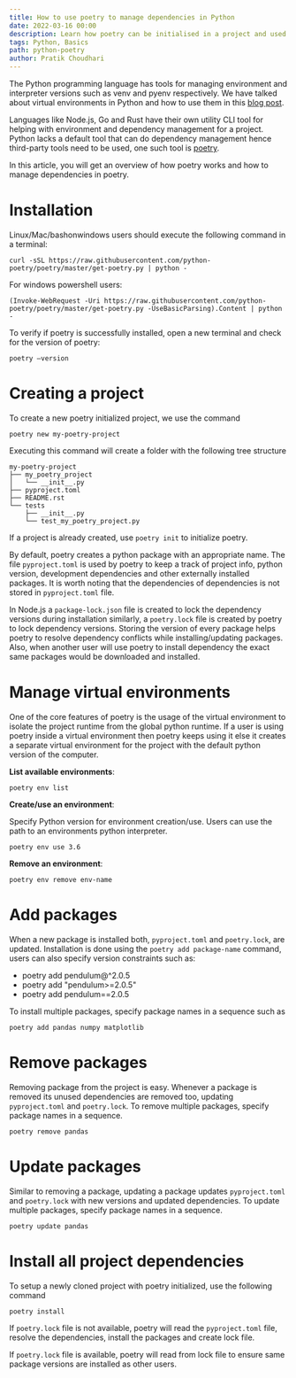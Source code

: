 ```yaml
---
title: How to use poetry to manage dependencies in Python 
date: 2022-03-16 00:00
description: Learn how poetry can be initialised in a project and used to resolve dependencies.
tags: Python, Basics
path: python-poetry
author: Pratik Choudhari
---
```


The Python programming language has tools for managing environment and interpreter versions such as venv and pyenv respectively. We have talked about virtual environments in Python and how to use them in this [blog post](https://www.python-engineer.com/posts/virtual-environments-python/). 

Languages like Node.js, Go and Rust have their own utility CLI tool for helping with environment and dependency management for a project. Python lacks a default tool that can do dependency management hence third-party tools need to be used, one such tool is [poetry](https://python-poetry.org).

In this article, you 
will get an overview of how poetry works and how to manage dependencies in poetry.

# Installation

Linux/Mac/bashonwindows users should execute the following command in a terminal:

```console
curl -sSL https://raw.githubusercontent.com/python-poetry/poetry/master/get-poetry.py | python -
```

For windows powershell users:

```console
(Invoke-WebRequest -Uri https://raw.githubusercontent.com/python-poetry/poetry/master/get-poetry.py -UseBasicParsing).Content | python -
```

To verify if poetry is successfully installed, open a new terminal and check for the version of poetry:

```console
poetry –version
```

# Creating a project

To create a new poetry initialized project, we use the command

```console
poetry new my-poetry-project
```

Executing this command will create a folder with the following tree structure

```console
my-poetry-project
├── my_poetry_project
│   └── __init__.py
├── pyproject.toml
├── README.rst
└── tests
    ├── __init__.py
    └── test_my_poetry_project.py
```

If a project is already created, use `poetry init` to initialize poetry.

By default, poetry creates a python package with an appropriate name. The file `pyproject.toml` is used by poetry to keep a track of project info, python version, development dependencies and other externally installed packages. It is worth noting that the dependencies of dependencies is not stored in `pyproject.toml` file.

In Node.js a `package-lock.json` file is created to lock the dependency versions during installation similarly, a `poetry.lock` file is created by poetry to lock dependency versions. Storing the version of every package helps poetry to resolve dependency conflicts while installing/updating packages. Also, when another user will use poetry to install dependency the exact same packages would be downloaded and installed.

# Manage virtual environments

One of the core features of poetry is the usage of the virtual environment to isolate the project runtime from the global python runtime. If a user is using poetry inside a virtual environment then poetry keeps using it else it creates a separate virtual environment for the project with the default python version of the computer.

**List available environments**:

```console
poetry env list
```

**Create/use an environment**:

Specify Python version for environment creation/use. Users can use the path to an environments python interpreter.

```console
poetry env use 3.6
```

**Remove an environment**:

```console
poetry env remove env-name
```

# Add packages

When a new package is installed both, `pyproject.toml` and `poetry.lock`, are updated. Installation is done using the `poetry add package-name` command, users can also specify version constraints such as:
- poetry add pendulum@^2.0.5
- poetry add "pendulum>=2.0.5"
- poetry add pendulum==2.0.5

To install multiple packages, specify package names in a sequence such as

```console
poetry add pandas numpy matplotlib 
```

# Remove packages

Removing package from the project is easy. Whenever a package is removed its unused dependencies are removed too, updating  `pyproject.toml` and `poetry.lock`. To remove multiple packages, specify package names in a sequence.

```console
poetry remove pandas
```

# Update packages

Similar to removing a package, updating a package updates `pyproject.toml` and `poetry.lock` with new versions and updated dependencies. To update multiple packages, specify package names in a sequence.

```console
poetry update pandas
```

# Install all project dependencies

To setup a newly cloned project with poetry initialized, use the following command

```console
poetry install
```

If `poetry.lock` file is not available, poetry will read the `pyproject.toml` file, resolve the dependencies, install the packages and create lock file. 

If `poetry.lock` file is available, poetry will read from lock file to ensure same package versions are installed as other users.


